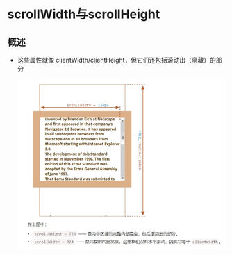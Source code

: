 # scrollWidth与scrollHeight

## 概述

+ 这些属性就像 clientWidth/clientHeight，但它们还包括滚动出（隐藏）的部分

  ![alt text](images/scrollWidth与scrollHeight.png)
